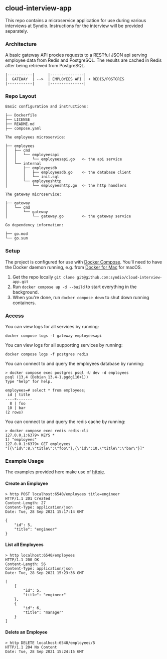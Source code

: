 cloud-interview-app
-----

This repo contains a microservice application for use during various interviews at Syndio. Instructions for the interview will be provided separately.

### Architecture

A basic gateway API proxies requests to a RESTful JSON api serving employee data from Redis and PostgreSQL. The results are cached in Redis after being retrieved from PostgreSQL.

```
|-----------|      |---------------|
|  GATEWAY  | -->  | EMPLOYEES API | + REDIS/POSTGRES
|-----------|      |---------------|
```

### Repo Layout

```
Basic configuration and instructions:

├── Dockerfile
├── LICENSE
├── README.md
├── compose.yaml

The employees microservice:

├── employees
│   ├── cmd
│   │   └── employeesapi
│   │       └── employeesapi.go   <- the api service
│   └── internal
│       ├── employeesdb
│       │   ├── employeesdb.go    <- the database client
│       │   └── init.sql
│       └── employeeshttp
│           └── employeeshttp.go  <- the http handlers

The gateway microservice:

├── gateway
│   └── cmd
│       └── gateway
│           └── gateway.go        <- the gateway service

Go dependency information:

├── go.mod
└── go.sum
```

### Setup

The project is configured for use with [Docker Compose](https://docs.docker.com/compose/).  You'll need to have the Docker daemon running, e.g. from [Docker for Mac](https://docs.docker.com/desktop/mac/install/) for macOS.

1. Get the repo locally `git clone git@github.com:syndio/cloud-interview-app.git`
2. Run `docker compose up -d --build` to start everything in the background.
3. When you're done, run `docker compose down` to shut down running containers.

### Access

You can view logs for all services by running:

`docker compose logs -f gateway employeesapi`

You can view logs for all supporting services by running:

`docker compose logs -f postgres redis`

You can connect to and query the employees database by running:

```
> docker compose exec postgres psql -U dev -d employees
psql (13.4 (Debian 13.4-1.pgdg110+1))
Type "help" for help.

employees=# select * from employees;
 id | title
----+-------
  8 | foo
 10 | bar
(2 rows)
```

You can connect to and query the redis cache by running:

```
> docker compose exec redis redis-cli
127.0.0.1:6379> KEYS *
1) "employees"
127.0.0.1:6379> GET employees
"[{\"id\":8,\"title\":\"foo\"},{\"id\":10,\"title\":\"bar\"}]"
```

### Example Usage

The examples provided here make use of [httpie](https://httpie.io/).

#### Create an Employee

```
> http POST localhost:6540/employees title=engineer
HTTP/1.1 201 Created
Content-Length: 27
Content-Type: application/json
Date: Tue, 28 Sep 2021 15:17:14 GMT

{
    "id": 5,
    "title": "engineer"
}
```

#### List all Employees

```
> http localhost:6540/employees
HTTP/1.1 200 OK
Content-Length: 56
Content-Type: application/json
Date: Tue, 28 Sep 2021 15:23:36 GMT

[
    {
        "id": 5,
        "title": "engineer"
    },
    {
        "id": 6,
        "title": "manager"
    }
]
```

#### Delete an Employee

```
> http DELETE localhost:6540/employees/5
HTTP/1.1 204 No Content
Date: Tue, 28 Sep 2021 15:24:15 GMT
```
